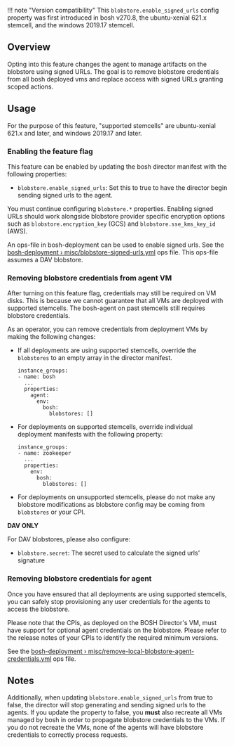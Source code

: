 !!! note "Version compatibility"
    This `blobstore.enable_signed_urls` config property was first introduced in bosh v270.8, the ubuntu-xenial 621.x stemcell, and the windows 2019.17 stemcell.

## Overview

Opting into this feature changes the agent to manage artifacts on the blobstore
using signed URLs. The goal is to remove blobstore credentials from all bosh
deployed vms and replace access with signed URLs granting scoped actions.

## Usage

For the purpose of this feature, "supported stemcells" are ubuntu-xenial 621.x and
later, and windows 2019.17 and later.

### Enabling the feature flag

This feature can be enabled by updating the bosh director manifest with the
following properties:

* `blobstore.enable_signed_urls`: Set this to true to have the director begin
  sending signed urls to the agent.

You must continue configuring `blobstore.*` properties. Enabling signed URLs
should work alongside blobstore provider specific encryption options such as
`blobstore.encryption_key` (GCS) and `blobstore.sse_kms_key_id` (AWS).

An ops-file in bosh-deployment can be used to enable signed urls.
See the [bosh-deployment › misc/blobstore-signed-urls.yml](https://github.com/cloudfoundry/bosh-deployment/blob/master/misc/blobstore-signed-urls.yml)
ops file.
This ops-file assumes a DAV blobstore.

### Removing blobstore credentials from agent VM

After turning on this feature flag, credentials may still be required on VM
disks. This is because we cannot guarantee that all VMs are deployed with
supported stemcells. The bosh-agent on past stemcells still requires blobstore
credentials.

As an operator, you can remove credentials from deployment VMs by making the following changes:

* If all deployments are using supported stemcells, override
  the `blobstores` to an empty array in the director manifest.

  ```
  instance_groups:
  - name: bosh
    ...
    properties:
      agent:
        env:
          bosh:
            blobstores: []
  ```

* For deployments on supported stemcells, override individual deployment manifests with the following
  property:

  ```
  instance_groups:
  - name: zookeeper
    ...
    properties:
      env:
        bosh:
          blobstores: []
  ```

* For deployments on unsupported stemcells, please do not make any blobstore
  modifications as blobstore config may be coming from `blobstores` or your CPI.

**DAV ONLY**

For DAV blobstores, please also configure:

* `blobstore.secret`: The secret used to calculate the signed urls' signature

### Removing blobstore credentials for agent

Once you have ensured that all deployments are using supported stemcells, you
can safely stop provisioning any user credentials for the agents to access
the blobstore.

Please note that the CPIs, as deployed on the BOSH Director's VM, must have
support for optional agent credentials on the blobstore. Please refer to the
release notes of your CPIs to identify the required minimum versions.

See the [bosh-deployment › misc/remove-local-blobstore-agent-credentials.yml](https://github.com/cloudfoundry/bosh-deployment/blob/master/misc/remove-local-blobstore-agent-credentials.yml)
ops file.

## Notes

Additionally, when updating `blobstore.enable_signed_urls` from true to false,
the director will stop generating and sending signed urls to the agents. If you
update the property to false, you **must** also recreate all VMs managed by bosh
in order to propagate blobstore credentials to the VMs. If you do not recreate 
the VMs, none of the agents will have blobstore credentials to correctly
process requests.

